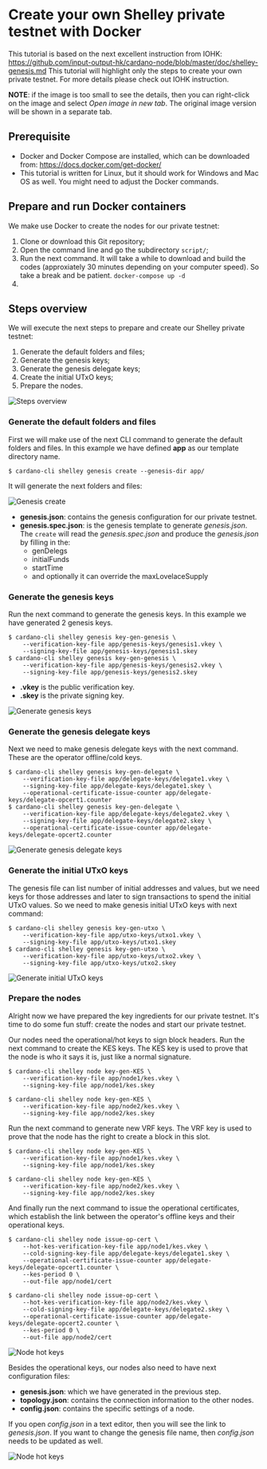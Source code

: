 # Create your own Shelley private testnet with Docker
This tutorial is based on the next excellent instruction from IOHK: https://github.com/input-output-hk/cardano-node/blob/master/doc/shelley-genesis.md
This tutorial will highlight only the steps to create your own private testnet. For more details please check out IOHK instruction.

**NOTE**: if the image is too small to see the details, then you can right-click on the image and select *Open image in new tab*. The original image version will be shown in a separate tab.

## Prerequisite
* Docker and Docker Compose are installed, which can be downloaded from: https://docs.docker.com/get-docker/
* This tutorial is written for Linux, but it should work for Windows and Mac OS as well. You might need to adjust the Docker commands.

## Prepare and run Docker containers
We make use Docker to create the nodes for our private testnet:
1. Clone or download this Git repository;
2. Open the command line and go the subdirectory ```script/```;
3. Run the next command. It will take a while to download and build the codes (approxiately 30 minutes depending on your computer speed). So take a break and be patient.
   ```docker-compose up -d```
4. 

## Steps overview

We will execute the next steps to prepare and create our Shelley private testnet:
1. Generate the default folders and files;
2. Generate the genesis keys;
3. Generate the genesis delegate keys;
4. Create the initial UTxO keys;
5. Prepare the nodes.

![Steps overview](./images/steps_overview.png)

### Generate the default folders and files

First we will make use of the next CLI command to generate the default folders and files. In this example we have defined **app** as our template directory name.

```
$ cardano-cli shelley genesis create --genesis-dir app/
```
It will generate the next folders and files:

![Genesis create](./images/shelley_genesis_create.png)

* **genesis.json**: contains the genesis configuration for our private testnet.
* **genesis.spec.json**: is the genesis template to generate *genesis.json*. The ```create``` will read the *genesis.spec.json* and produce the *genesis.json* by filling in the:
  * genDelegs
  * initialFunds
  * startTime
  * and optionally it can override the maxLovelaceSupply

### Generate the genesis keys
Run the next command to generate the genesis keys. In this example we have generated 2 genesis keys.
```
$ cardano-cli shelley genesis key-gen-genesis \
    --verification-key-file app/genesis-keys/genesis1.vkey \
    --signing-key-file app/genesis-keys/genesis1.skey
$ cardano-cli shelley genesis key-gen-genesis \
    --verification-key-file app/genesis-keys/genesis2.vkey \
    --signing-key-file app/genesis-keys/genesis2.skey
```

* **.vkey** is the public verification key.
* **.skey** is the private signing key.

![Generate genesis keys](./images/generate_genesis_keys.png)

### Generate the genesis delegate keys
Next we need to make genesis delegate keys with the next command. These are the operator offline/cold keys.
```
$ cardano-cli shelley genesis key-gen-delegate \
    --verification-key-file app/delegate-keys/delegate1.vkey \
    --signing-key-file app/delegate-keys/delegate1.skey \
    --operational-certificate-issue-counter app/delegate-keys/delegate-opcert1.counter
$ cardano-cli shelley genesis key-gen-delegate \
    --verification-key-file app/delegate-keys/delegate2.vkey \
    --signing-key-file app/delegate-keys/delegate2.skey \
    --operational-certificate-issue-counter app/delegate-keys/delegate-opcert2.counter
```

![Generate genesis delegate keys](./images/generate_genesis_delegate_keys.png)

### Generate the initial UTxO keys
The genesis file can list number of initial addresses and values, but we need keys for those addresses and later to sign transactions to spend the initial UTxO values. So we need to make genesis initial UTxO keys with next command:
```
$ cardano-cli shelley genesis key-gen-utxo \
    --verification-key-file app/utxo-keys/utxo1.vkey \
    --signing-key-file app/utxo-keys/utxo1.skey
$ cardano-cli shelley genesis key-gen-utxo \
    --verification-key-file app/utxo-keys/utxo2.vkey \
    --signing-key-file app/utxo-keys/utxo2.skey
```

![Generate initial UTxO keys](./images/generate_initial_utxo_keys.png)

### Prepare the nodes
Alright now we have prepared the key ingredients for our private testnet. It's time to do some fun stuff: create the nodes and start our private testnet.

Our nodes need the operational/hot keys to sign block headers. Run the next command to create the KES keys. The KES key is used to prove that the node is who it says it is, just like a normal signature.
```
$ cardano-cli shelley node key-gen-KES \
    --verification-key-file app/node1/kes.vkey \
    --signing-key-file app/node1/kes.skey

$ cardano-cli shelley node key-gen-KES \
    --verification-key-file app/node2/kes.vkey \
    --signing-key-file app/node2/kes.skey
```

Run the next command to generate new VRF keys. The VRF key is used to prove that the node has the right to create a block in this slot.
```
$ cardano-cli shelley node key-gen-KES \
    --verification-key-file app/node1/kes.vkey \
    --signing-key-file app/node1/kes.skey

$ cardano-cli shelley node key-gen-KES \
    --verification-key-file app/node2/kes.vkey \
    --signing-key-file app/node2/kes.skey
```

And finally run the next command to issue the operational certificates, which establish the link between the operator's offline keys and their operational keys.
```
$ cardano-cli shelley node issue-op-cert \
    --hot-kes-verification-key-file app/node1/kes.vkey \
    --cold-signing-key-file app/delegate-keys/delegate1.skey \
    --operational-certificate-issue-counter app/delegate-keys/delegate-opcert1.counter \
    --kes-period 0 \
    --out-file app/node1/cert

$ cardano-cli shelley node issue-op-cert \
    --hot-kes-verification-key-file app/node2/kes.vkey \
    --cold-signing-key-file app/delegate-keys/delegate2.skey \
    --operational-certificate-issue-counter app/delegate-keys/delegate-opcert2.counter \
    --kes-period 0 \
    --out-file app/node2/cert
```

![Node hot keys](./images/shelley_private_testnet.png)

Besides the operational keys, our nodes also need to have next configuration files:
* **genesis.json**: which we have generated in the previous step.
* **topology.json**: contains the connection information to the other nodes.
* **config.json**: contains the specific settings of a node.

If you open *config.json* in a text editor, then you will see the link to *genesis.json*. If you want to change the genesis file name, then *config.json* needs to be updated as well.

![Node hot keys](./images/node_config_linked_to_genesis_file.png)

